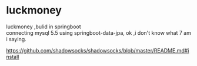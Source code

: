 # luckmoney
luckmoney ,bulid in springboot  
connecting mysql 5.5 using springboot-data-jpa, ok ,i don't know what 7 am i saying.

https://github.com/shadowsocks/shadowsocks/blob/master/README.md#install
